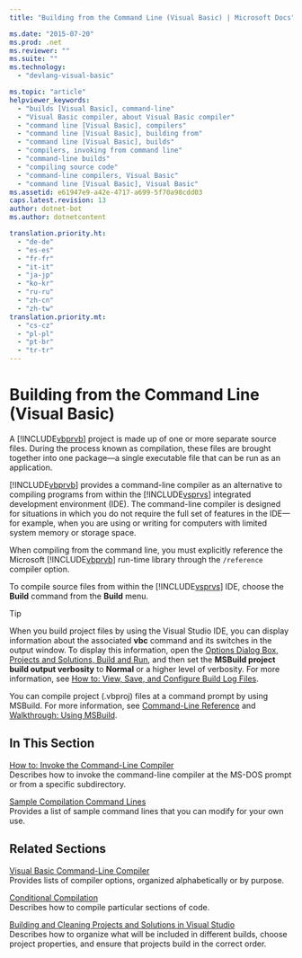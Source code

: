 ```yaml
---
title: "Building from the Command Line (Visual Basic) | Microsoft Docs"

ms.date: "2015-07-20"
ms.prod: .net
ms.reviewer: ""
ms.suite: ""
ms.technology: 
  - "devlang-visual-basic"

ms.topic: "article"
helpviewer_keywords: 
  - "builds [Visual Basic], command-line"
  - "Visual Basic compiler, about Visual Basic compiler"
  - "command line [Visual Basic], compilers"
  - "command line [Visual Basic], building from"
  - "command line [Visual Basic], builds"
  - "compilers, invoking from command line"
  - "command-line builds"
  - "compiling source code"
  - "command-line compilers, Visual Basic"
  - "command line [Visual Basic], Visual Basic"
ms.assetid: e61947e9-a42e-4717-a699-5f70a98cdd03
caps.latest.revision: 13
author: dotnet-bot
ms.author: dotnetcontent

translation.priority.ht: 
  - "de-de"
  - "es-es"
  - "fr-fr"
  - "it-it"
  - "ja-jp"
  - "ko-kr"
  - "ru-ru"
  - "zh-cn"
  - "zh-tw"
translation.priority.mt: 
  - "cs-cz"
  - "pl-pl"
  - "pt-br"
  - "tr-tr"
---
```

# Building from the Command Line (Visual Basic)
A [!INCLUDE[vbprvb](~/includes/vbprvb-md.md)] project is made up of one or more separate source files. During the process known as compilation, these files are brought together into one package—a single executable file that can be run as an application.  
  
 [!INCLUDE[vbprvb](~/includes/vbprvb-md.md)] provides a command-line compiler as an alternative to compiling programs from within the [!INCLUDE[vsprvs](~/includes/vsprvs-md.md)] integrated development environment (IDE). The command-line compiler is designed for situations in which you do not require the full set of features in the IDE—for example, when you are using or writing for computers with limited system memory or storage space.  
  
 When compiling from the command line, you must explicitly reference the Microsoft [!INCLUDE[vbprvb](~/includes/vbprvb-md.md)] run-time library through the `/reference` compiler option.  
  
 To compile source files from within the [!INCLUDE[vsprvs](~/includes/vsprvs-md.md)] IDE, choose the **Build** command from the **Build** menu.  
  
> [!TIP]
>  When you build project files by using the Visual Studio IDE, you can display information about the associated **vbc** command and its switches in the output window. To display this information, open the [Options Dialog Box,  Projects and Solutions, Build and Run](/visualstudio/ide/reference/options-dialog-box-projects-and-solutions-build-and-run), and then set the **MSBuild project build output verbosity** to **Normal** or a higher level of verbosity. For more information, see [How to: View, Save, and Configure Build Log Files](http://msdn.microsoft.com/library/75d38b76-26d6-4f43-bbe7-cbacd7cc81e7).  
  
 You can compile project (.vbproj) files at a command prompt by using MSBuild. For more information, see [Command-Line Reference](/visualstudio/msbuild/msbuild-command-line-reference) and [Walkthrough: Using MSBuild](/visualstudio/msbuild/walkthrough-using-msbuild).  
  
## In This Section  
 [How to: Invoke the Command-Line Compiler](../../../visual-basic/reference/command-line-compiler/how-to-invoke-the-command-line-compiler.md)  
 Describes how to invoke the command-line compiler at the MS-DOS prompt or from a specific subdirectory.  
  
 [Sample Compilation Command Lines](../../../visual-basic/reference/command-line-compiler/sample-compilation-command-lines.md)  
 Provides a list of sample command lines that you can modify for your own use.  
  
## Related Sections  
 [Visual Basic Command-Line Compiler](../../../visual-basic/reference/command-line-compiler/index.md)  
 Provides lists of compiler options, organized alphabetically or by purpose.  
  
 [Conditional Compilation](../../../visual-basic/programming-guide/program-structure/conditional-compilation.md)  
 Describes how to compile particular sections of code.  
  
 [Building and Cleaning Projects and Solutions in Visual Studio](/visualstudio/ide/building-and-cleaning-projects-and-solutions-in-visual-studio)  
 Describes how to organize what will be included in different builds, choose project properties, and ensure that projects build in the correct order.
